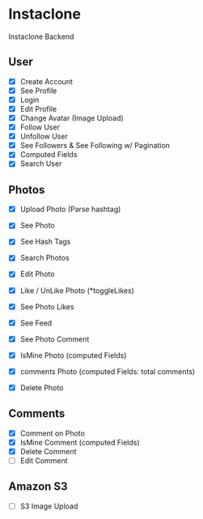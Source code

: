 # Instaclone

Instaclone Backend

## User 
- [X] Create Account
- [X] See Profile
- [X] Login
- [X] Edit Profile
- [X] Change Avatar (Image Upload)
- [X] Follow User
- [X] Unfollow User
- [X] See Followers & See Following w/ Pagination
- [X] Computed Fields
- [X] Search User

## Photos
- [X] Upload Photo (Parse hashtag)
- [X] See Photo
- [X] See Hash Tags
- [X] Search Photos
- [X] Edit Photo
- [X] Like / UnLike Photo (*toggleLikes)
- [X] See Photo Likes
- [X] See Feed
- [X] See Photo Comment
- [X] IsMine Photo (computed Fields)
- [X] comments Photo (computed Fields: total comments)
- [X] Delete Photo


## Comments
- [X] Comment on Photo
- [X] IsMine Comment (computed Fields)
- [X] Delete Comment
- [ ] Edit Comment

## Amazon S3    
- [ ] S3 Image Upload